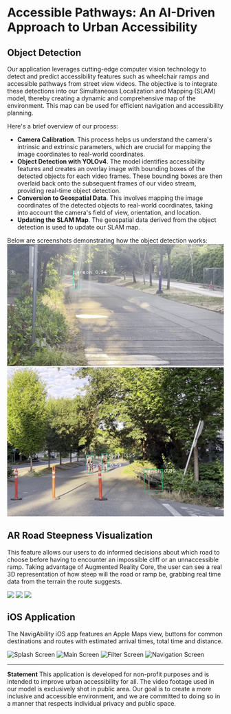 # Accessible Pathways: An AI-Driven Approach to Urban Accessibility

## Object Detection
Our application leverages cutting-edge computer vision technology to detect and predict accessibility features such as wheelchair ramps and accessible pathways from street view videos. The objective is to integrate these detections into our Simultaneous Localization and Mapping (SLAM) model, thereby creating a dynamic and comprehensive map of the environment. This map can be used for efficient navigation and accessibility planning.

Here's a brief overview of our process:
* **Camera Calibration**. This process helps us understand the camera's intrinsic and extrinsic parameters, which are crucial for mapping the image coordinates to real-world coordinates.
* **Object Detection with YOLOv4**. The model identifies accessibility features and creates an overlay image with bounding boxes of the detected objects for each video frames. These bounding boxes are then overlaid back onto the subsequent frames of our video stream, providing real-time object detection.
* **Conversion to Geospatial Data**. This involves mapping the image coordinates of the detected objects to real-world coordinates, taking into account the camera's field of view, orientation, and location.
* **Updating the SLAM Map**. The geospatial data derived from the object detection is used to update our SLAM map.

Below are screenshots demonstrating how the object detection works:
![skating](yolo_video_output/img1.png)
![Biking](yolo_video_output/img4.png)

## AR Road Steepness Visualization
This feature allows our users to do informed decisions about which road to choose before having to encounter an impossible cliff or an unnaccessible ramp. Taking advantage of Augmented Reality Core, the user can see a real 3D representation of how steep will the road or ramp be, grabbing real time data from the terrain the route suggests. 

<img src="https://github.com/GeoAccessibility/accessible-nav/assets/7455707/74d885e6-cf2e-4d69-b602-1f4e730f771e" width=300 />
<img src="https://github.com/GeoAccessibility/accessible-nav/assets/7455707/4921f946-f7a6-4b78-99de-a09b689f2f95" width=300 />
<img src="https://github.com/GeoAccessibility/accessible-nav/assets/7455707/b5187396-3867-4797-8a6e-5a17dffa4377" width=300 />

## iOS Application

The NavigAbility iOS app features an Apple Maps view, buttons for common destinations and routes with estimated arrival times, total time and distance.

<img width="200" alt="Splash Screen" src="https://github.com/GeoAccessibility/accessible-nav/assets/60060421/da102dac-40b9-40c2-96d6-b1078a85bbe1">
<img width="200" alt="Main Screen" src="https://github.com/GeoAccessibility/accessible-nav/assets/60060421/1bfbbeed-c41a-480f-9c33-dc86a235b1ae">
<img width="200" alt="Filter Screen" src="https://github.com/GeoAccessibility/accessible-nav/assets/60060421/3f29f7d3-56c4-4c6d-bf89-4fb2d5763460">
<img width="200" alt="Navigation Screen" src="https://github.com/GeoAccessibility/accessible-nav/assets/60060421/f328a128-bbef-46fe-a74a-180d2dbb0212">


---
**Statement**
This application is developed for non-profit purposes and is intended to improve urban accessibility for all. The video footage used in our model is exclusively shot in public area. Our goal is to create a more inclusive and accessible environment, and we are committed to doing so in a manner that respects individual privacy and public space.
